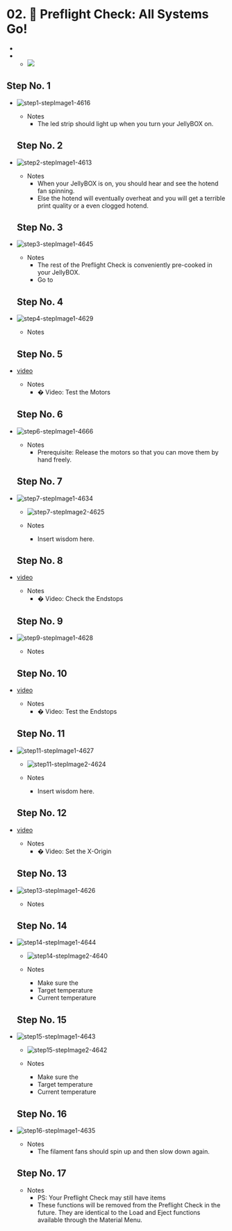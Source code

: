 # 02.  Preflight Check: All Systems Go!

   -
   -    - ![](https://d17kynu4zpq5hy.cloudfront.net/igi/imade3d/WY3KXTLPkHyYqhZk.medium)


  ## Step No. 1

- ![step1-stepImage1-4616](https://d17kynu4zpq5hy.cloudfront.net/igi/imade3d/mSOu3FmXn1QfJpvG.medium)

   - Notes
     - The led strip should light up when you turn your JellyBOX on.

  ## Step No. 2

- ![step2-stepImage1-4613](https://d17kynu4zpq5hy.cloudfront.net/igi/imade3d/gBcd2t45lMLRp1VV.medium)

   - Notes
     - When your JellyBOX is on, you should hear and see the hotend fan spinning.
     - Else the hotend will eventually overheat and you will get a terrible print quality or a even clogged hotend.

  ## Step No. 3

- ![step3-stepImage1-4645](https://d17kynu4zpq5hy.cloudfront.net/igi/imade3d/GNNJTIDKbxGEpOqW.medium)

   - Notes
     - The rest of the Preflight Check is conveniently pre-cooked in your JellyBOX.
     - Go to

  ## Step No. 4

- ![step4-stepImage1-4629](https://d17kynu4zpq5hy.cloudfront.net/igi/imade3d/fXd2vGEIDJKGYwic.medium)

   - Notes

  ## Step No. 5

- [video](https://dozuki-guide-objects.s3.amazonaws.com/igo/video/imade3d/Vr1Tmd2PukZsjlsp_MP4_720.mp4)

   - Notes
     - � Video: Test the Motors

  ## Step No. 6

- ![step6-stepImage1-4666](https://d17kynu4zpq5hy.cloudfront.net/igi/imade3d/ccTUEKaJPo5EZ3Ms.medium)

   - Notes
     - Prerequisite: Release the motors so that you can move them by hand freely.

  ## Step No. 7

- ![step7-stepImage1-4634](https://d17kynu4zpq5hy.cloudfront.net/igi/imade3d/U4WrOUy5C6cXT4vY.medium)
     - ![step7-stepImage2-4625](https://d17kynu4zpq5hy.cloudfront.net/igi/imade3d/xaYni51KCEZ1LYCW.medium)

   - Notes
     - Insert wisdom here.

  ## Step No. 8

- [video](https://dozuki-guide-objects.s3.amazonaws.com/igo/video/imade3d/lZZDFXaJgyY1JMJx_MP4_720.mp4)

   - Notes
     - � Video: Check the Endstops

  ## Step No. 9

- ![step9-stepImage1-4628](https://d17kynu4zpq5hy.cloudfront.net/igi/imade3d/OPMnmurN4QBMu6yE.medium)

   - Notes

  ## Step No. 10

- [video](https://dozuki-guide-objects.s3.amazonaws.com/igo/video/imade3d/MxDRyaiH15F6JNXV_MP4_720.mp4)

   - Notes
     - � Video: Test the Endstops

  ## Step No. 11

- ![step11-stepImage1-4627](https://d17kynu4zpq5hy.cloudfront.net/igi/imade3d/d2pfvhQBNhq52Mqg.medium)
     - ![step11-stepImage2-4624](https://d17kynu4zpq5hy.cloudfront.net/igi/imade3d/FKNU5WLAjFoSffJM.medium)

   - Notes
     - Insert wisdom here.

  ## Step No. 12

- [video](https://dozuki-guide-objects.s3.amazonaws.com/igo/video/imade3d/gYC4e6dvmYJXGSNP_MP4_720.mp4)

   - Notes
     - � Video: Set the X-Origin

  ## Step No. 13

- ![step13-stepImage1-4626](https://d17kynu4zpq5hy.cloudfront.net/igi/imade3d/gHeRJtanXv62XvaY.medium)

   - Notes

  ## Step No. 14

- ![step14-stepImage1-4644](https://d17kynu4zpq5hy.cloudfront.net/igi/imade3d/JegYSllY6MJt1m4M.medium)
     - ![step14-stepImage2-4640](https://d17kynu4zpq5hy.cloudfront.net/igi/imade3d/4IwWteaZxHsKGEeG.medium)

   - Notes
     - Make sure the
     - Target temperature
     - Current temperature

  ## Step No. 15

- ![step15-stepImage1-4643](https://d17kynu4zpq5hy.cloudfront.net/igi/imade3d/ZYLhFqLUZyhKyYg2.medium)
     - ![step15-stepImage2-4642](https://d17kynu4zpq5hy.cloudfront.net/igi/imade3d/FqkONybLGHPbHfHm.medium)

   - Notes
     - Make sure the
     - Target temperature
     - Current temperature

  ## Step No. 16

- ![step16-stepImage1-4635](https://d17kynu4zpq5hy.cloudfront.net/igi/imade3d/urcuXhRbNIVRXbEt.medium)

   - Notes
     - The filament fans should spin up and then slow down again.

  ## Step No. 17


   - Notes
     - PS: Your Preflight Check may still have items
     - These functions will be removed from the Preflight Check in the future. They are identical to the Load and Eject functions available through the Material Menu.
